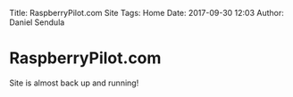 Title: RaspberryPilot.com Site
Tags: Home
Date: 2017-09-30 12:03
Author: Daniel Sendula

# RaspberryPilot.com

Site is almost back up and running!
